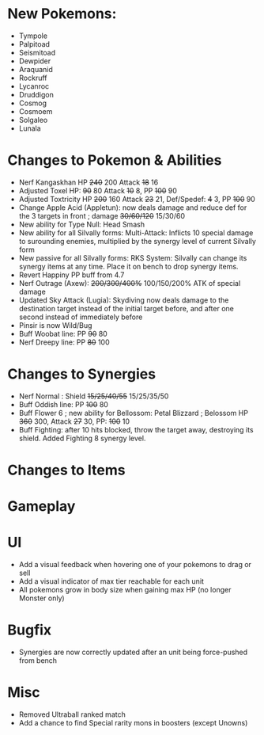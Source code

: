 # New Pokemons:

- Tympole
- Palpitoad
- Seismitoad
- Dewpider
- Araquanid
- Rockruff
- Lycanroc
- Druddigon
- Cosmog
- Cosmoem
- Solgaleo
- Lunala

# Changes to Pokemon & Abilities

- Nerf Kangaskhan HP ~~240~~ 200 Attack ~~18~~ 16
- Adjusted Toxel HP: ~~90~~ 80 Attack ~~10~~ 8, PP ~~100~~ 90
- Adjusted Toxtricity HP ~~200~~ 160 Attack ~~23~~ 21, Def/Spedef: ~~4~~ 3, PP ~~100~~ 90
- Change Apple Acid (Appletun): now deals damage and reduce def for the 3 targets in front ; damage ~~30/60/120~~ 15/30/60
- New ability for Type Null: Head Smash
- New ability for all Silvally forms: Multi-Attack: Inflicts 10 special damage to surounding enemies, multiplied by the synergy level of current Silvally form
- New passive for all Silvally forms: RKS System: Silvally can change its synergy items at any time. Place it on bench to drop synergy items.
- Revert Happiny PP buff from 4.7
- Nerf Outrage (Axew): ~~200/300/400%~~ 100/150/200% ATK of special damage
- Updated Sky Attack (Lugia): Skydiving now deals damage to the destination target instead of the initial target before, and after one second instead of immediately before
- Pinsir is now Wild/Bug
- Buff Woobat line: PP ~~90~~ 80
- Nerf Dreepy line: PP ~~80~~ 100

# Changes to Synergies

- Nerf Normal : Shield ~~15/25/40/55~~ 15/25/35/50
- Buff Oddish line: PP ~~100~~ 80
- Buff Flower 6 ; new ability for Bellossom: Petal Blizzard ; Belossom HP ~~360~~ 300, Attack ~~27~~ 30, PP: ~~100~~ 10
- Buff Fighting: after 10 hits blocked, throw the target away, destroying its shield. Added Fighting 8 synergy level.

# Changes to Items

# Gameplay

# UI

- Add a visual feedback when hovering one of your pokemons to drag or sell
- Add a visual indicator of max tier reachable for each unit
- All pokemons grow in body size when gaining max HP (no longer Monster only)

# Bugfix

- Synergies are now correctly updated after an unit being force-pushed from bench

# Misc

- Removed Ultraball ranked match
- Add a chance to find Special rarity mons in boosters (except Unowns)
